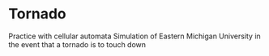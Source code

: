 # Tornado
Practice with cellular automata
Simulation of Eastern Michigan University in the event that a tornado is to touch down
